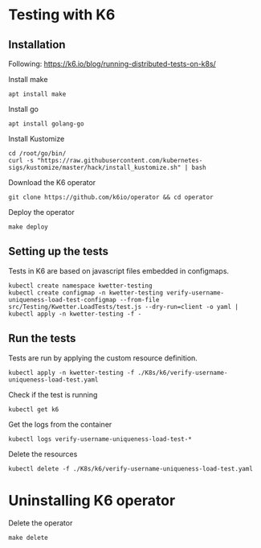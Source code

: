 # Testing with K6
## Installation
Following: https://k6.io/blog/running-distributed-tests-on-k8s/

Install make
```
apt install make
```

Install go
```
apt install golang-go
```

Install Kustomize
```
cd /root/go/bin/
curl -s "https://raw.githubusercontent.com/kubernetes-sigs/kustomize/master/hack/install_kustomize.sh" | bash
```

Download the K6 operator
```
git clone https://github.com/k6io/operator && cd operator
```

Deploy the operator
```
make deploy
```

## Setting up the tests
Tests in K6 are based on javascript files embedded in configmaps.
```
kubectl create namespace kwetter-testing
kubectl create configmap -n kwetter-testing verify-username-uniqueness-load-test-configmap --from-file src/Testing/Kwetter.LoadTests/test.js --dry-run=client -o yaml | kubectl apply -n kwetter-testing -f -
```

## Run the tests
Tests are run by applying the custom resource definition.
```
kubectl apply -n kwetter-testing -f ./K8s/k6/verify-username-uniqueness-load-test.yaml
```

Check if the test is running
```
kubectl get k6
```

Get the logs from the container
```
kubectl logs verify-username-uniqueness-load-test-*
```

Delete the resources
```
kubectl delete -f ./K8s/k6/verify-username-uniqueness-load-test.yaml
```
# Uninstalling K6 operator
Delete the operator
```
make delete
```